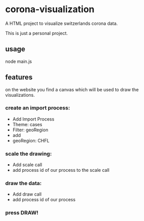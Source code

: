 # corona-visualization
A HTML project to visualize switzerlands corona data.

This is just a personal project.

## usage
node main.js

## features
on the website you find a canvas which will be used to draw the visualizations.


### create an import process:
- Add Import Process 
- Theme: cases 
- Filter: geoRegion 
- add 
- geoRegion: CHFL

### scale the drawing:
- Add scale call
- add process id of our process to the scale call

### draw the data:
- Add draw call
- add process id of our process

### press DRAW!
